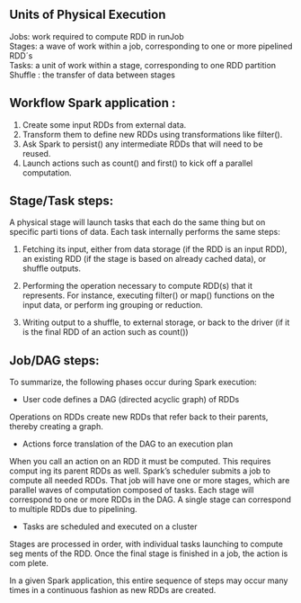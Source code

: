 
## Units of Physical Execution

Jobs: work required to compute RDD in runJob  
Stages: a wave of work within a job, corresponding to one or more pipelined RDD´s  
Tasks: a unit of work within a stage, corresponding to one RDD partition  
Shuffle : the transfer of data between stages


## Workflow Spark application :

1. Create some input RDDs from external data. 
2. Transform them to define new RDDs using transformations like filter().
3. Ask Spark to persist() any intermediate RDDs that will need to be reused.
4. Launch actions such as count() and first() to kick off a parallel computation.


## Stage/Task steps:

A physical stage will launch tasks that each do the same thing but on specific parti
tions of data. Each task internally performs the same steps:

1. Fetching its input, either from data storage (if the RDD is an input RDD), an
existing RDD (if the stage is based on already cached data), or shuffle outputs.

2. Performing the operation necessary to compute RDD(s) that it represents. For
instance, executing filter() or map() functions on the input data, or perform
ing grouping or reduction.

3. Writing output to a shuffle, to external storage, or back to the driver (if it is the
final RDD of an action such as count())


## Job/DAG steps:

To summarize, the following phases occur during Spark execution:

- User code defines a DAG (directed acyclic graph) of RDDs

Operations on RDDs create new RDDs that refer back to their parents, thereby
creating a graph.

- Actions force translation of the DAG to an execution plan

When you call an action on an RDD it must be computed. This requires comput
ing its parent RDDs as well. Spark’s scheduler submits a job to compute all
needed RDDs. That job will have one or more stages, which are parallel waves of
computation composed of tasks. Each stage will correspond to one or more
RDDs in the DAG. A single stage can correspond to multiple RDDs due to
pipelining.

- Tasks are scheduled and executed on a cluster

Stages are processed in order, with individual tasks launching to compute seg
ments of the RDD. Once the final stage is finished in a job, the action is com
plete.

In a given Spark application, this entire sequence of steps may occur many times in a
continuous fashion as new RDDs are created.